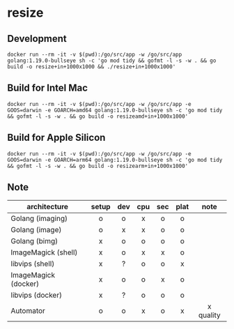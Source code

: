 # resize

## Development

```
docker run --rm -it -v $(pwd):/go/src/app -w /go/src/app golang:1.19.0-bullseye sh -c 'go mod tidy && gofmt -l -s -w . && go build -o resize+in+1000x1000 && ./resize+in+1000x1000'
```

## Build for Intel Mac

```
docker run --rm -it -v $(pwd):/go/src/app -w /go/src/app -e GOOS=darwin -e GOARCH=amd64 golang:1.19.0-bullseye sh -c 'go mod tidy && gofmt -l -s -w . && go build -o resizeamd+in+1000x1000'
```

## Build for Apple Silicon

```
docker run --rm -it -v $(pwd):/go/src/app -w /go/src/app -e GOOS=darwin -e GOARCH=arm64 golang:1.19.0-bullseye sh -c 'go mod tidy && gofmt -l -s -w . && go build -o resizearm+in+1000x1000'
```

## Note

| architecture         | setup | dev | cpu | sec | plat | note      |
| -------------------- | :---: | :-: | :-: | :-: | :--: | :-------: |
| Golang (imaging)     | o     | o   | x   | o   | o    |           |
| Golang (image)       | o     | x   | x   | o   | o    |           |
| Golang (bimg)        | x     | o   | o   | o   | o    |           |
| ImageMagick (shell)  | x     | o   | x   | x   | o    |           |
| libvips (shell)      | x     | ?   | o   | o   | x    |           |
| ImageMagick (docker) | x     | o   | o   | x   | o    |           |
| libvips (docker)     | x     | ?   | o   | o   | o    |           |
| Automator            | o     | o   | x   | o   | x    | x quality |
